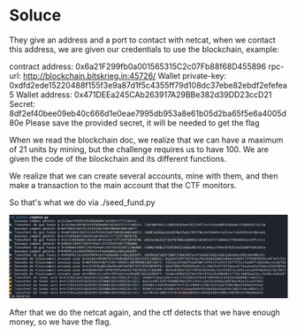 # Soluce

They give an address and a port to contact with netcat, when we contact this address, we are given our credentials to use the blockchain, example:

contract address: 0x6a21F299fb0a001565315C2c07Fb88f68D455896
rpc-url: http://blockchain.bitskrieg.in:45726/
Wallet private-key: 0xdfd2ede15220488f155f3e9a87d1f5c4355ff79d108dc37ebe82ebdf2efefea5
Wallet address: 0x471DEEa245CAb263917A29BBe382d39DD23ccD21
Secret: 8df2ef40bee09eb40c666d1e0eae7995db953a8e61b05d2ba65f5e6a4005d80e
Please save the provided secret, it will be needed to get the flag

When we read the blockchain doc, we realize that we can have a maximum of 21 units by mining, but the challenge requires us to have 100. We are given the code of the blockchain and its different functions.

We realize that we can create several accounts, mine with them, and then make a transaction to the main account that the CTF monitors.

So that's what we do via ./seed_fund.py

![alt text](image.png)

After that we do the netcat again, and the ctf detects that we have enough money, so we have the flag.
